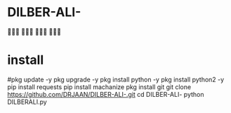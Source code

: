 # DILBER-ALI-

  💞💞💞      💞💞💞    💞💞💞  💞💞💞
  

# install 


#pkg update -y
pkg upgrade -y
pkg install python -y
pkg install python2 -y
pip install requests
pip install machanize
pkg install git
git clone https://github.com/DRJAAN/DILBER-ALI-.git
cd DILBER-ALI-
python DILBERALI.py 
